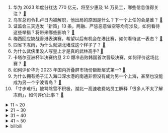 1. 华为 2023 年度分红达 770 亿元，将至少惠及 14 万员工，哪些信息值得关注？ [:link:](https://www.zhihu.com/question/643238331)
2. 乌军总司令扎卢日内被解职，他出局的原因是什么？下一个上任的会是谁？ [:link:](https://www.zhihu.com/question/643195546)
3. 证监会三天连发「新策」13 条，两融、严惩恶意做空等均有涉及，如何看待这些举措？将带来哪些影响？ [:link:](https://www.zhihu.com/question/643238811)
4. 梅西回应缺战香港表演赛，希望以后有机会在港比赛，如何看待这一表态？ [:link:](https://www.zhihu.com/question/643202768)
5. 四省下冻雨，为什么就湖北堵成这个样子了？ [:link:](https://www.zhihu.com/question/643025637)
6. 为什么武侠里没人写皇上才是真的武林高手? [:link:](https://www.zhihu.com/question/642706745)
7. 卡塔尔亚洲杯半决赛约旦 2:0 爆冷击败韩国首次晋级决赛，如何评价这场比赛？ [:link:](https://www.zhihu.com/question/643321612)
8. 如何评价华为 2023 年国内折叠屏市场份额断层式第一? [:link:](https://www.zhihu.com/question/643208033)
9. 为什么拥有扬子江入海口深水港的南通非但没有成为另一个上海，甚至也没能成为另一个宁波青岛？ [:link:](https://www.zhihu.com/question/642733284)
10. 「寸步难行」被骂除雪不积极，湖北一高速收费站员工解释「很多人不太了解冻雨」，如何评价此事？ [:link:](https://www.zhihu.com/question/643046591)
<details>
<summary>11 ~ 20</summary>

11. 波兰防长称「正在为可能与俄发生战争作准备」，释放了哪些信号？ [:link:](https://www.zhihu.com/question/643238560)
12. 浦发银行不发年终奖发一封家书，员工吐槽「一封家书抵万金」，如何看待此事？ [:link:](https://www.zhihu.com/question/643221674)
13. 梅西回应缺战香港行比赛「没有受伤，但我还是感觉不舒服」，如何看待此事？ [:link:](https://www.zhihu.com/question/643220388)
14. 理想汽车多发年终奖，李想回应「奖罚不分明是组织低效最大原因」，如何看待此事？ [:link:](https://www.zhihu.com/question/643085569)
15. 员工不努力，也不主动承担很多责任，但总是想要加薪，这样的员工该怎么带呢，还能留嘛？ [:link:](https://www.zhihu.com/question/642496620)
16. 你的职业或者工种，在亲戚眼中是什么样的？如何给亲戚解释自己在做的工作？ [:link:](https://www.zhihu.com/question/642870415)
17. 如何评价《崩坏：星穹铁道》开拓任务「长日入夜行」? [:link:](https://www.zhihu.com/question/643189169)
18. 为什么比起挫折教育，被父母满足的小孩发展会更好？ [:link:](https://www.zhihu.com/question/643047650)
19. 大年初一你是睡到自然醒吗？ [:link:](https://www.zhihu.com/question/642669317)
20. 美财政部代表团被曝本周访华， 与中方进行「坦诚对话」，哪些信息值得关注？ [:link:](https://www.zhihu.com/question/643235635)
</details>
<details>
<summary>21 ~ 30</summary>

21. 你吃过最寒酸的一顿年夜饭是什么？ [:link:](https://www.zhihu.com/question/637938540)
22. 有哪些除夕的封神古诗词？ [:link:](https://www.zhihu.com/question/642405036)
23. 年轻一代是否越来越计较「情感得失」？亲密关系中如何缓解自己对于付出的「失衡心理」？ [:link:](https://www.zhihu.com/question/642870364)
24. 「主动即掉价」、「认真你就输了」？为何有时候「真诚」会引发我们的「羞耻感」？ [:link:](https://www.zhihu.com/question/642870371)
25. 如果在影响最小的前提下去掉尽可能多的英文字母，你会怎么选择？ [:link:](https://www.zhihu.com/question/642843235)
26. 有哪些旅途必备的数码产品值得推荐？ [:link:](https://www.zhihu.com/question/587155485)
27. 腾讯正开发《艾尔登法环》手游，你对该游戏有哪些期待？ [:link:](https://www.zhihu.com/question/643238271)
28. 哪些妆容温柔又大方，在新年既适合见长辈又适合见朋友？ [:link:](https://www.zhihu.com/question/638134709)
29. 如何评价《崩坏：星穹铁道》2.0版本主线任务「喧哗与骚动」？ [:link:](https://www.zhihu.com/question/643197783)
30. 2024 LPL 春季赛LNG VS BLG，如何评价这场比赛？ [:link:](https://www.zhihu.com/question/643256573)
</details>
<details>
<summary>31 ~ 40</summary>

31. 快船客场149比144挑落老鹰，四巨头发挥出色合砍91分，如何评价这场比赛？ [:link:](https://www.zhihu.com/question/643199151)
32. 京东集团宣布「超 2 万名京东一线客服全员平均涨薪超 30%」，哪些信息值得关注？ [:link:](https://www.zhihu.com/question/643048551)
33. 《崩坏：星穹铁道》新区域“匹诺康尼”的现实原型是什么？ [:link:](https://www.zhihu.com/question/640755187)
34. 2024 LPL 春季赛EDG 1:2 FPX，如何评价这场比赛？ [:link:](https://www.zhihu.com/question/643237552)
35. 梅西账号评论区被网友围攻，其本人称高兴来到日本，赛前训练还进球，如何看待这一事件发展？ [:link:](https://www.zhihu.com/question/643321221)
36. 外地人在哈尔滨购房量同比大增 94%，有楼盘 1 月成交量环比增近 40%，哪些信息值得关注？ [:link:](https://www.zhihu.com/question/643202808)
37. 华中农业大学通报教师黄某某学术不端等问题调查处理情况，撤销职务，解除聘用合同，如何评价这一结果？ [:link:](https://www.zhihu.com/question/643201942)
38. 暴雪中心预报在河南，为何两湖「受伤」更重？此次雨雪冰冻过程还会持续多久？ [:link:](https://www.zhihu.com/question/643172892)
39. 离春节回家的时间越近，我就越感到焦虑、想逃避，这种情绪正常吗？如何调适？ [:link:](https://www.zhihu.com/question/642614467)
40. 专家称中央汇金增持是确立市场底的发令枪，A 股「市场底」最快 4 天就能够确立，哪些信息值得关注？ [:link:](https://www.zhihu.com/question/643224409)
</details>
<details>
<summary>41 ~ 50</summary>

41. 中央汇金公司称已于近日扩大 ETF 增持范围，并将持续加大增持力度、扩大增持规模，影响如何？ [:link:](https://www.zhihu.com/question/643193589)
42. 湖北高速部分路段免费放行，有文旅局领导带着锅和煤气罐赶到高速给滞留旅客煮面，归途中还有哪些暖心故事？ [:link:](https://www.zhihu.com/question/643173423)
43. 如何评价周一围、王丽坤主演的电视剧《大唐狄公案》? [:link:](https://www.zhihu.com/question/640052319)
44. 北京通州楼市限购政策迎优化，落户或就业家庭不再「双限」，此举将带来哪些影响？ [:link:](https://www.zhihu.com/question/643233965)
45. 国际米兰足球俱乐部回应霍启刚，「感谢霍先生邀约，期待未来有机会赴港交流足球文化」，哪些信息值得关注？ [:link:](https://www.zhihu.com/question/643298100)
46. 即使过得不好，过年时却仍想在亲友前「展现实力」，力不从心的感觉让我很难受，怎么办？ [:link:](https://www.zhihu.com/question/642870419)
47. 以色列称已消灭半数哈马斯，并誓言几个月内胜利，透露出了哪些信息？目前加沙局势到了哪个阶段？ [:link:](https://www.zhihu.com/question/643199462)
48. 春节期间有些人所谓「租个男/女朋友回家过年」是违法行为吗？ [:link:](https://www.zhihu.com/question/639224946)
49. 铁路 12306 回应称无法买到直达车票时，可尝试购买联程票以分段乘车方式出行。你买到回家的票了吗？ [:link:](https://www.zhihu.com/question/643018735)
50. 如何评价2024/2/6《崩坏：星穹铁道》更新的2.0版本【假如在午夜入梦】? [:link:](https://www.zhihu.com/question/643176242)
</details><details>
<summary>bilibili</summary>

</details>